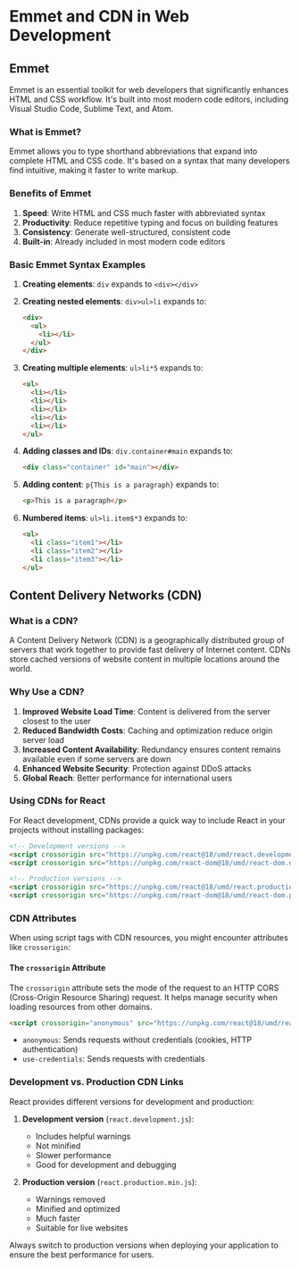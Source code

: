 # Emmet and CDN in Web Development

## Emmet

Emmet is an essential toolkit for web developers that significantly enhances HTML and CSS workflow. It's built into most modern code editors, including Visual Studio Code, Sublime Text, and Atom.

### What is Emmet?

Emmet allows you to type shorthand abbreviations that expand into complete HTML and CSS code. It's based on a syntax that many developers find intuitive, making it faster to write markup.

### Benefits of Emmet

1. **Speed**: Write HTML and CSS much faster with abbreviated syntax
2. **Productivity**: Reduce repetitive typing and focus on building features
3. **Consistency**: Generate well-structured, consistent code
4. **Built-in**: Already included in most modern code editors

### Basic Emmet Syntax Examples

1. **Creating elements**: `div` expands to `<div></div>`

2. **Creating nested elements**: `div>ul>li` expands to:
   ```html
   <div>
     <ul>
       <li></li>
     </ul>
   </div>
   ```

3. **Creating multiple elements**: `ul>li*5` expands to:
   ```html
   <ul>
     <li></li>
     <li></li>
     <li></li>
     <li></li>
     <li></li>
   </ul>
   ```

4. **Adding classes and IDs**: `div.container#main` expands to:
   ```html
   <div class="container" id="main"></div>
   ```

5. **Adding content**: `p{This is a paragraph}` expands to:
   ```html
   <p>This is a paragraph</p>
   ```

6. **Numbered items**: `ul>li.item$*3` expands to:
   ```html
   <ul>
     <li class="item1"></li>
     <li class="item2"></li>
     <li class="item3"></li>
   </ul>
   ```

## Content Delivery Networks (CDN)

### What is a CDN?

A Content Delivery Network (CDN) is a geographically distributed group of servers that work together to provide fast delivery of Internet content. CDNs store cached versions of website content in multiple locations around the world.

### Why Use a CDN?

1. **Improved Website Load Time**: Content is delivered from the server closest to the user
2. **Reduced Bandwidth Costs**: Caching and optimization reduce origin server load
3. **Increased Content Availability**: Redundancy ensures content remains available even if some servers are down
4. **Enhanced Website Security**: Protection against DDoS attacks
5. **Global Reach**: Better performance for international users

### Using CDNs for React

For React development, CDNs provide a quick way to include React in your projects without installing packages:

```html
<!-- Development versions -->
<script crossorigin src="https://unpkg.com/react@18/umd/react.development.js"></script>
<script crossorigin src="https://unpkg.com/react-dom@18/umd/react-dom.development.js"></script>

<!-- Production versions -->
<script crossorigin src="https://unpkg.com/react@18/umd/react.production.min.js"></script>
<script crossorigin src="https://unpkg.com/react-dom@18/umd/react-dom.production.min.js"></script>
```

### CDN Attributes

When using script tags with CDN resources, you might encounter attributes like `crossorigin`:

#### The `crossorigin` Attribute

The `crossorigin` attribute sets the mode of the request to an HTTP CORS (Cross-Origin Resource Sharing) request. It helps manage security when loading resources from other domains.

```html
<script crossorigin="anonymous" src="https://unpkg.com/react@18/umd/react.development.js"></script>
```

- `anonymous`: Sends requests without credentials (cookies, HTTP authentication)
- `use-credentials`: Sends requests with credentials

### Development vs. Production CDN Links

React provides different versions for development and production:

1. **Development version** (`react.development.js`):
   - Includes helpful warnings
   - Not minified
   - Slower performance
   - Good for development and debugging

2. **Production version** (`react.production.min.js`):
   - Warnings removed
   - Minified and optimized
   - Much faster
   - Suitable for live websites

Always switch to production versions when deploying your application to ensure the best performance for users.

